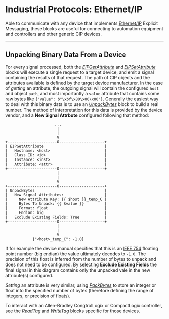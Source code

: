 # Industrial Protocols: Ethernet/IP
Able to communicate with any device that implements [Ethernet/IP](https://www.odva.org/Technology-Standards/EtherNet-IP/Overview) Explicit Messaging, these blocks are useful for connecting to automation equipment and controllers and other generic CIP devices.

---

## Unpacking Binary Data From a Device
For every signal processed, both the [_EIPGetAttribute_](https://blocks.n.io/EIPGetAttribute) and [_EIPSetAttribute_](https://blocks.n.io/EIPSetAttribute) blocks will execute a single request to a target device, and emit a signal containing the results of that request. The path of CIP objects and the attributes available is defined by the target device manufacturer. In the case of *getting* an attribute, the outgoing signal will contain the configured `host` and object `path`, and most importantly a `value` attribute that contains some raw bytes like `{"value": b"\xbf\x80\x00\x00"}`. Generally the easiest way to deal with this binary data is to use an [_UnpackBytes_](https://blocks.n.io/UnpackBytes) block to build a real number. The method of interpretation for this data is provided by the device vendor, and a **New Signal Attrbute** configured following that method:
```
                      ...
                       |
                       |
                       V
+----------------------O--------------------+
| EIPGetAttribute                           |
|   Hostname: <host>                        |
|   Class ID: <id>                          |
|   Instance: <inst>                        |
|   Attribute: <attr>                       |
+----------------------O--------------------+
                       |
                       |
                       V
+----------------------O--------------------+
| UnpackBytes                               |
|   New Signal Attributes:                  |
|     New Attribute Key: {{ $host }}_temp_C |
|     Bytes To Unpack: {{ $value }}         |
|     Format: float                         |
|     Endian: big                           |
|   Exclude Existing Fields: True           |
+----------------------O--------------------+
                       |
                       |
                       V
            {"<host>_temp_C": -1.0}
```
If for example the device manual specifies that this is an [IEEE 754](https://en.wikipedia.org/wiki/IEEE_754) floating point number (big endian) the value ultimately decodes to `-1.0`. The precision of this float is inferred from the number of bytes to unpack and does not need to be configured. By selecting **Exclude Existing Fields** the final signal in this diagram contains only the unpacked vale in the new attribute(s) configured.

*Setting* an attribute is very similar, using [_PackBytes_](https://blocks.n.io/PackBytes) to store an integer or float into the specified number of bytes (therefore defining the range of integers, or precision of floats).

To interact with an Allen-Bradley CongtrolLogix or CompactLogix controller, see the [_ReadTag_](https://blocks.n.io/ReadTag) and [_WriteTag_](https://blocks.n.io/WriteTag) blocks specific for those devices.
